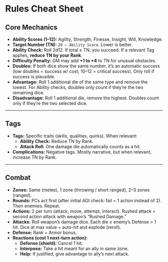 # Rules Cheat Sheet

## Core Mechanics

- **Ability Scores (1–12):** Agility, Strength, Finesse, Insight, Will, Knowledge.
- **Target Number (TN):** `20 – Ability Score`. Lower is better.
- **Ability Check:** Roll 2d12. If total ≥ TN, you succeed. If a relevant Tag applies, **reduce TN by your Rank**.
- **Difficulty Penalty:** GM may add **+1 to +4** to TN for unusual obstacles.
- **Doubles:** If both dice show the same number, it’s an automatic success (low doubles = success w/ cost; 10–12 = critical success). Only roll if success is plausible.
- **Advantage:** Roll 1 additional die of the same type and remove the lowest. For Ability checks, doubles only count if they’re the two remaining dice.
- **Disadvantage:** Roll 1 additional die, remove the highest. Doubles count only if they’re the two selected dice.

---

## Tags

- **Tags:** Specific traits (skills, qualities, quirks). When relevant:
  - **Ability Check:** Reduce TN by Rank.
  - **Attack Roll:** One damage die automatically counts as a hit.
- **Complications:** Negative tags. Mostly narrative, but when relevant, increase TN by Rank.

---

## Combat

- **Zones:** Same (melee), 1 zone (throwing / short ranged), 2–3 zones (ranged).
- **Rounds:** PCs act first (after initial AGI check: fail = 1 action instead of 2). Then enemies. Repeat.
- **Actions:** 2 per turn (attack, move, attempt, interact). Rushed attack = second action attack with weapon’s “Rushed Damage.”
- **Attacks:** Roll weapon’s damage dice. Each die ≥ enemy’s Defense = 1 hit. Dice at max value = auto-hit and explode (reroll).
- **Defense:** Rank + Armor bonus.
- **Reactions (cost 1 next-turn action):**
  - **Defense (shield):** Cancel 1 hit.
  - **Interpose:** Take a hit meant for an ally in same zone.
  - **Help:** If justified, give advantage to ally’s next attack.
